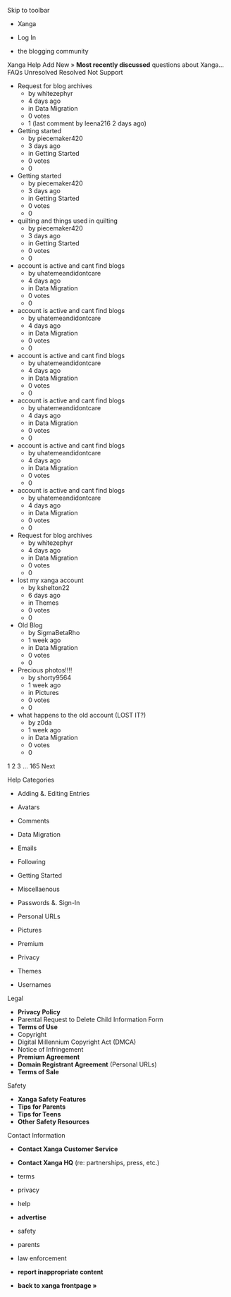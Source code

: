 Skip to toolbar

*   Xanga

*   Log In

*   the blogging community

Xanga Help Add New » **Most recently discussed** questions about Xanga… FAQs Unresolved Resolved Not Support

*   Request for blog archives
    *   by whitezephyr
    *   4 days ago
    *   in Data Migration
    *   0 votes
    *   1 (last comment by leena216 2 days ago)
*   Getting started
    *   by piecemaker420
    *   3 days ago
    *   in Getting Started
    *   0 votes
    *   0
*   Getting started
    *   by piecemaker420
    *   3 days ago
    *   in Getting Started
    *   0 votes
    *   0
*   quilting and things used in quilting
    *   by piecemaker420
    *   3 days ago
    *   in Getting Started
    *   0 votes
    *   0
*   account is active and cant find blogs
    *   by uhatemeandidontcare
    *   4 days ago
    *   in Data Migration
    *   0 votes
    *   0
*   account is active and cant find blogs
    *   by uhatemeandidontcare
    *   4 days ago
    *   in Data Migration
    *   0 votes
    *   0
*   account is active and cant find blogs
    *   by uhatemeandidontcare
    *   4 days ago
    *   in Data Migration
    *   0 votes
    *   0
*   account is active and cant find blogs
    *   by uhatemeandidontcare
    *   4 days ago
    *   in Data Migration
    *   0 votes
    *   0
*   account is active and cant find blogs
    *   by uhatemeandidontcare
    *   4 days ago
    *   in Data Migration
    *   0 votes
    *   0
*   account is active and cant find blogs
    *   by uhatemeandidontcare
    *   4 days ago
    *   in Data Migration
    *   0 votes
    *   0
*   Request for blog archives
    *   by whitezephyr
    *   4 days ago
    *   in Data Migration
    *   0 votes
    *   0
*   lost my xanga account
    *   by kshelton22
    *   6 days ago
    *   in Themes
    *   0 votes
    *   0
*   Old Blog
    *   by SigmaBetaRho
    *   1 week ago
    *   in Data Migration
    *   0 votes
    *   0
*   Precious photos!!!!
    *   by shorty9564
    *   1 week ago
    *   in Pictures
    *   0 votes
    *   0
*   what happens to the old account (LOST IT?)
    *   by z0da
    *   1 week ago
    *   in Data Migration
    *   0 votes
    *   0

1 2 3 ... 165 Next

Help Categories

*   Adding &. Editing Entries
*   Avatars
*   Comments
*   Data Migration
*   Emails
*   Following
*   Getting Started
*   Miscellaenous

*   Passwords &. Sign-In
*   Personal URLs
*   Pictures
*   Premium
*   Privacy
*   Themes
*   Usernames

Legal

*   **Privacy Policy**
*   Parental Request to Delete Child Information Form
*   **Terms of Use**
*   Copyright
*   Digital Millennium Copyright Act (DMCA)
*   Notice of Infringement
*   **Premium Agreement**
*   **Domain Registrant Agreement** (Personal URLs)
*   **Terms of Sale**

Safety

*   **Xanga Safety Features**
*   **Tips for Parents**
*   **Tips for Teens**
*   **Other Safety Resources**

Contact Information

*   **Contact Xanga Customer Service**
*   **Contact Xanga HQ** (re: partnerships, press, etc.)

*   terms
*   privacy
*   help
*   **advertise**

*   safety
*   parents
*   law enforcement
*   **report inappropriate content**

*   **back to xanga frontpage »**